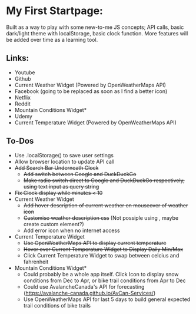 # My First Startpage:

Built as a way to play with some new-to-me JS concepts; API calls, basic dark/light theme with localStorage, basic clock function. More features will be added over time as a learning tool.

## Links:

 - Youtube
 - Github
 - Current Weather Widget (Powered by OpenWeatherMaps API)
 - Facebook (going to be replaced as soon as I find a better icon)
 - Netflix
 - Reddit
 - Mountain Conditions Widget*
 - Udemy
 - Current Temperature Widget (Powered by OpenWeatherMaps API)

## To-Dos

 - Use .localStorage() to save user settings
 - Allow browser location to update API call
 - ~~Add Search Bar Underneath Clock~~
	- ~~Add switch between Google and DuckDuckGo~~
	- ~~Make radio switch direct to Google and DuckDuckGo respectively, using text input as query string~~
 - ~~Fix Clock display while minutes < 10~~
 - Current Weather Widget
 	- ~~Add hover description of current weather on mouseover of weather icon~~
	- ~~Customise weather description css~~ (Not possiple using <span>, maybe create custom element?)
	- Add error icon when no internet access
 - Current Temperature Widget
	- ~~Use OpenWeatherMaps API to display current temperature~~
	- ~~Hover over Current Temperature Widget to Display Daily Min/Max~~
	- Click Current Temperature Widget to swap between celcius and fahrenheit 
 - Mountain Conditions Widget*
	- Could probably be a whole app itself. Click Icon to display snow conditions from Dec to Apr, or bike trail conditions from Apr to Dec
	- Could use AvalancheCanada's API for forecasting (https://avalanche-canada.github.io/AvCan-Services/)
	- Use OpenWeatherMaps API for last 5 days to build general expected trail conditions of bike trails



